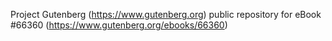 Project Gutenberg (https://www.gutenberg.org) public repository for
eBook #66360 (https://www.gutenberg.org/ebooks/66360)
